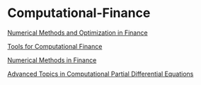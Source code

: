 # Computational-Finance

[Numerical Methods and Optimization in Finance](https://www.amazon.com/Numerical-Methods-Optimization-Finance-Manfred/dp/0123756626)

[Tools for Computational Finance](https://www.springer.com/gp/book/9781447129936)

[Numerical Methods in Finance](https://www.cambridge.org/in/academic/subjects/mathematics/mathematical-finance/numerical-methods-finance?format=PB)

[Advanced Topics in Computational Partial Differential Equations](https://books.google.co.in/books?id=kxjyCAAAQBAJ&lr=&source=gbs_navlinks_s)

